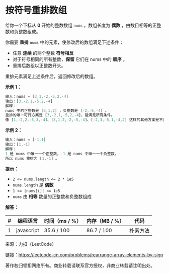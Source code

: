 # 按符号重排数组

给你一个下标从 **0** 开始的整数数组 `nums` ，数组长度为 **偶数** ，由数目相等的正整数和负整数组成。

你需要 **重排** `nums` 中的元素，使修改后的数组满足下述条件：

- 任意 **连续** 的两个整数 **符号相反**
- 对于符号相同的所有整数，**保留** 它们在 nums 中的 **顺序** 。
- 重排后数组以正整数开头。

重排元素满足上述条件后，返回修改后的数组。

**示例 1：**

``` javascript
输入：nums = [3,1,-2,-5,2,-4]
输出：[3,-2,1,-5,2,-4]
解释：
nums 中的正整数是 [3,1,2] ，负整数是 [-2,-5,-4] 。
重排的唯一可行方案是 [3,-2,1,-5,2,-4]，能满足所有条件。
像 [1,-2,2,-5,3,-4]、[3,1,2,-2,-5,-4]、[-2,3,-5,1,-4,2] 这样的其他方案是不正确的，因为不满足一个或者多个条件。 
```

**示例 2：**

``` javascript
输入：nums = [-1,1]
输出：[1,-1]
解释：
1 是 nums 中唯一一个正整数，-1 是 nums 中唯一一个负整数。
所以 nums 重排为 [1,-1] 。
```

**提示：**

- `2 <= nums.length <= 2 * 1e5`
- `nums.lengt`h 是 **偶数**
- `1 <= |nums[i]| <= 1e5`
- `nums` 由 **相等** 数量的正整数和负整数组成

**解答：**

**#**|**编程语言**|**时间（ms / %）**|**内存（MB / %）**|**代码**
--|--|--|--|--
1|javascript|35.6 / 100|86.7 / 100|[朴素方法](./javascript/ac_v1.js)

来源：力扣（LeetCode）

链接：https://leetcode-cn.com/problems/rearrange-array-elements-by-sign

著作权归领扣网络所有。商业转载请联系官方授权，非商业转载请注明出处。
